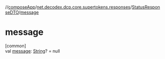 //[composeApp](../../../index.md)/[net.decodex.dcp.core.supertokens.responses](../index.md)/[StatusResponseDTO](index.md)/[message](message.md)

# message

[common]\
val [message](message.md): [String](https://kotlinlang.org/api/latest/jvm/stdlib/kotlin/-string/index.html)? = null
